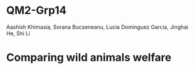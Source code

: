 # QM2-Grp14
Aashish Khimasia, Sorana Bucseneanu, Lucia Dominguez Garcia, Jinghai He, Shi Li  
 
# Comparing wild animals welfare  
